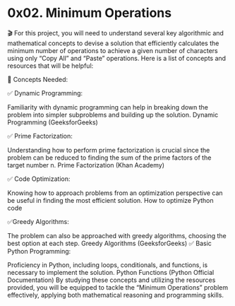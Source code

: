 # 0x02. Minimum Operations

🎬 For this project, you will need to understand several key algorithmic and mathematical concepts to devise a solution that efficiently calculates the minimum number of operations to achieve a given number of characters using only “Copy All” and “Paste” operations. Here is a list of concepts and resources that will be helpful:

🔴 Concepts Needed:

✅ Dynamic Programming:

Familiarity with dynamic programming can help in breaking down the problem into simpler subproblems and building up the solution.
Dynamic Programming (GeeksforGeeks)

✅ Prime Factorization:

Understanding how to perform prime factorization is crucial since the problem can be reduced to finding the sum of the prime factors of the target number n.
Prime Factorization (Khan Academy)

✅ Code Optimization:

Knowing how to approach problems from an optimization perspective can be useful in finding the most efficient solution.
How to optimize Python code

✅Greedy Algorithms:

The problem can also be approached with greedy algorithms, choosing the best option at each step.
Greedy Algorithms (GeeksforGeeks)
✅ Basic Python Programming:

Proficiency in Python, including loops, conditionals, and functions, is necessary to implement the solution.
Python Functions (Python Official Documentation)
By studying these concepts and utilizing the resources provided, you will be equipped to tackle the “Minimum Operations” problem effectively, applying both mathematical reasoning and programming skills.
